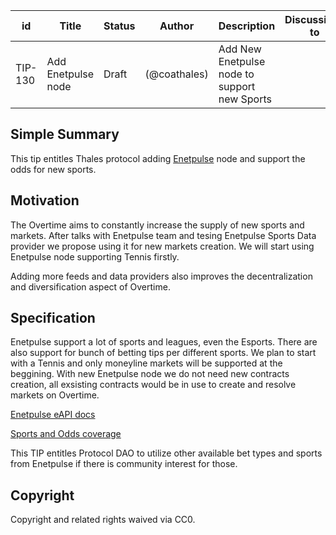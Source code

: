 | id | Title | Status | Author | Description | Discussions to | Created |
| ----------- | ----------- | ----------- | ----------- | ----------- | ----------- | ----------- |
| TIP-130 | Add Enetpulse node| Draft |  (@coathales) | Add New Enetpulse node to support new Sports |  | 2023-02-23

## Simple Summary
This tip entitles Thales protocol adding [Enetpulse](https://enetpulse.com) node and support the odds for new sports.

## Motivation
The  Overtime aims to constantly increase the supply of new sports and markets. After talks with Enetpulse team and  tesing Enetpulse Sports Data provider we propose using it for new markets creation. We will start using Enetpulse node supporting Tennis firstly.

Adding more feeds and data providers also improves the decentralization and diversification aspect of Overtime.


## Specification
Enetpulse support a lot of sports and leagues, even the Esports. There are also support for bunch of betting tips per different sports.
We plan to start with a Tennis and only moneyline markets will be supported at the beggining.
With new Enetpulse node we do not need new contracts creation, all exsisting contracts would be in use to create and resolve markets on Overtime.

[Enetpulse eAPI docs](https://eclient.enetpulse.com/documentation/eapi)

[Sports and Odds coverage](https://eclient.enetpulse.com/coverage/odds/sport/1/odds_provider/MTU0)

This TIP entitles Protocol DAO to utilize other available bet types and sports from Enetpulse if there is community interest for those.


## Copyright

Copyright and related rights waived via CC0.
